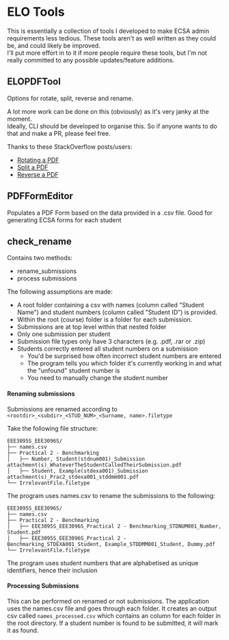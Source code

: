
# ELO Tools
This is essentially a collection of tools I developed to make ECSA admin requirements less tedious.
These tools aren't as well written as they could be, and could likely be improved.  
I'll put more effort in to it if more people require these tools, but I'm not really committed to any possible updates/feature additions.


## ELOPDFTool  
Options for rotate, split, reverse and rename.

A lot more work can be done on this (obviously) as it's very janky at the moment.  
Ideally, CLI should be developed to organise this. So if anyone wants to do that and make a PR, please feel free.

Thanks to these StackOverflow posts/users:
- [Rotating a PDF](https://stackoverflow.com/questions/46921452/python-batch-rotate-pdf-with-pypdf2)
- [Split a PDF](https://stackoverflow.com/questions/490195/split-a-multi-page-pdf-file-into-multiple-pdf-files-with-python)
- [Reverse a PDF](https://stackoverflow.com/questions/5425439/how-do-i-reverse-the-order-of-the-pages-in-a-pdf-file-using-pypdf)

## PDFFormEditor
Populates a PDF Form based on the data provided in a .csv file. Good for generating ECSA forms for each student

## check_rename
Contains two methods:
- rename_submissions
- process submissions

The following assumptions are made: 
- A root folder containing a csv with names (column called "Student Name") and student numbers (column called "Student ID") is provided. 
- Within the root (course) folder is a folder for each submission.
- Submissions are at top level within that nested folder
- Only one submission per student
- Submission file types only have 3 characters (e.g. .pdf, .rar or .zip)
- Students correctly entered all student numbers on a submission
    - You'd be surprised how often incorrect student numbers are entered
    - The program tells you which folder it's currently working in and what the "unfound" student number is
    - You need to manually change the student number

#### Renaming submissions
Submissions are renamed according to
```<rootdir>_<subdir>_<STUD_NUM>_<Surname, name>.filetype```

Take the following file structure:
```
EEE3095S_EEE3096S/
├── names.csv
├── Practical 2 - Benchmarking
│   ├── Number, Student(stdnum001)_Submission attachment(s)_WhateverTheStudentCalledTheirSubmission.pdf
│   ├── Student, Example(stdexa001)_Submission attachment(s)_Prac2_stdexa001_stddmm001.pdf
└── IrrelevantFile.filetype
```

The program uses names.csv to rename the submissions to the following:
```
EEE3095S_EEE3096S/
├── names.csv
├── Practical 2 - Benchmarking
│   ├── EEE3095S_EEE3096S_Practical 2 - Benchmarking_STDNUM001_Number, Student.pdf
│   ├── EEE3095S_EEE3096S_Practical 2 - Benchmarking_STDEXA001_Student, Example_STDDMM001_Student, Dummy.pdf
└── IrrelevantFile.filetype
```
The program uses student numbers that are alphabetised as unique identifiers, hence their inclusion

#### Processing Submissions
This can be performed on renamed or not submissions.
The application uses the names.csv file and goes through each folder. It creates an output csv called ```names_processed.csv``` which contains an column for each folder in the root directory. If a student number is found to be submitted, it will mark it as found. 